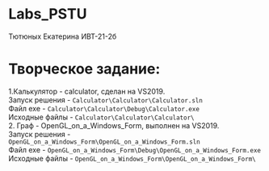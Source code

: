 # Labs_PSTU 
Тютюных Екатерина ИВТ-21-2б
# Творческое задание:
1.Калькулятор - calculator, сделан на VS2019.  
Запуск решения - ``Calculator\Calculator\Calculator.sln``  
Файл exe - ``Calculator\Calculator\Debug\Calculator.exe``  
Исходные файлы - ``Calculator\Calculator\Calculator\``  
2. Граф - OpenGL_on_a_Windows_Form, выполнен на VS2019.  
Запуск решения - ``OpenGL_on_a_Windows_Form\OpenGL_on_a_Windows_Form.sln``  
Файл exe - ``OpenGL_on_a_Windows_Form\Debug\OpenGL_on_a_Windows_Form.exe``  
Исходные файлы - ``OpenGL_on_a_Windows_Form\OpenGL_on_a_Windows_Form\``
